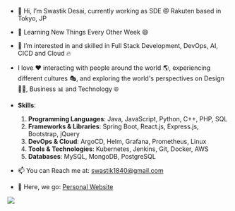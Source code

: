 - 👋 Hi, I’m Swastik Desai, currently working as SDE @ Rakuten based in Tokyo, JP

- 🌱 Learning New Things Every Other Week 😄

- 👀 I’m interested in and skilled in Full Stack Development, DevOps, AI, CICD and Cloud 🔥

- I love ❤️ interacting with people around the world 🌎, experiencing different cultures 🎭, and exploring the world's perspectives on Design 🧑‍🎨, Business 📊 and Technology 🌐

- **Skills**:
  1. **Programming Languages**: Java, JavaScript, Python, C++, PHP, SQL
  2. **Frameworks & Libraries**: Spring Boot, React.js, Express.js, Bootstrap, jQuery
  3. **DevOps & Cloud**: ArgoCD, Helm, Grafana, Prometheus, Linux 
  4. **Tools & Technologies**: Kubernetes, Jenkins, Git, Docker, AWS
  5. **Databases**: MySQL, MongoDB, PostgreSQL

- 📫 You can Reach me at: swastik1840@gmail.com

- 🚀 Here, we go: [Personal Website](https://swasdas.github.io/)


<p align="left"> <img src="https://komarev.com/ghpvc/?username=swastik-dasgaonkar&label=Profile%20Views&color=brightgreen&style=plastic"/> </p>



<!---
Comment here
--->
